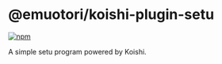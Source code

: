 # @emuotori/koishi-plugin-setu

[![npm](https://img.shields.io/npm/v/@emuotori/koishi-plugin-setu?style=flat-square)](https://www.npmjs.com/package/@emuotori/koishi-plugin-setu)

A simple setu program powered by Koishi.
